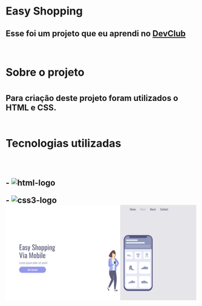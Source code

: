 <h1>Easy Shopping</h1>

<h2>Esse foi um projeto que eu aprendi no <a href="https://rodolfomori.com.br/devclub">DevClub</a></h2>
<br>
<h1>Sobre o projeto<h1>
  
<h2>Para criação deste projeto foram utilizados o HTML e CSS.   
<br>  
<br>  
<h1> Tecnologias utilizadas<h2>
<br>
  <p>-  <img src="https://img.shields.io/badge/HTML5-E34F26?style=for-the-badge&logo=html5&logoColor=white" alt= "html-logo">
  <p>-  <img src="https://img.shields.io/badge/CSS3-1572B6?style=for-the-badge&logo=css3&logoColor=white" alt= "css3-logo">

<img src="https://github.com/TGP2023/Easy-shopping/blob/master/img/Captura%20de%20tela%202023-05-17%20192457.png?raw=true">
